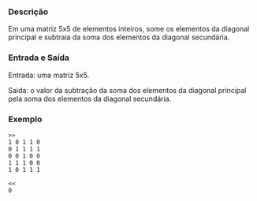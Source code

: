 ### Descrição
Em uma matriz 5x5 de elementos inteiros, some os elementos da diagonal principal e subtraia da soma dos elementos da diagonal secundária. 

### Entrada e Saída
Entrada: uma matriz 5x5.

Saida: o valor da subtração da soma dos elementos da diagonal principal pela soma dos elementos da diagonal secundária.

### Exemplo
	>>
	1 0 1 1 0 
	0 1 1 1 1 
	0 0 1 0 0 
	1 1 1 0 0 
	1 0 1 1 1

	<<
	0
 